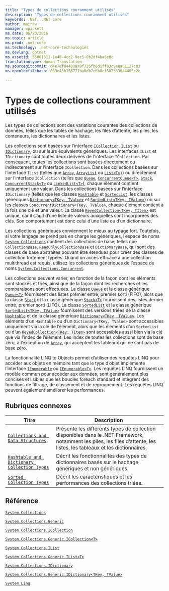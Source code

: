 ```yaml
---
title: "Types de collections couramment utilisés"
description: "Types de collections couramment utilisés"
keywords: .NET, .NET Core
author: mairaw
manager: wpickett
ms.date: 06/20/2016
ms.topic: article
ms.prod: .net-core
ms.technology: .net-core-technologies
ms.devlang: dotnet
ms.assetid: 55861611-1e40-4cc2-9ec5-0b2df4ba6c0c
translationtype: Human Translation
ms.sourcegitcommit: d4e7ef84480aa9f735fb8d1ff03c9e8a61127c83
ms.openlocfilehash: 063e43b156771ba0db7c6b8ef5823330a4405c2c

---
```


# <a name="commonly-used-collection-types"></a>Types de collections couramment utilisés

Les types de collections sont des variations courantes des collections de données, telles que les tables de hachage, les files d’attente, les piles, les conteneurs, les dictionnaires et les listes.

Les collections sont basées sur l’interface [`ICollection`](https://docs.microsoft.com/dotnet/core/api/System.Collections.ICollection), [`IList`](https://docs.microsoft.com/dotnet/core/api/System.Collections.IList) ou [`IDictionary`](https://docs.microsoft.com/dotnet/core/api/System.Collections.IDictionary), ou sur leurs équivalents génériques. Les interfaces `IList` et `IDictionary` sont toutes deux dérivées de l'interface `ICollection`. Par conséquent, toutes les collections sont basées directement ou indirectement sur l'interface `ICollection`. Dans les collections basées sur l’interface `IList` (telles que [`Array`](https://docs.microsoft.com/dotnet/core/api/System.Array), [`ArrayList`](https://docs.microsoft.com/dotnet/core/api/System.Collections.ArrayList) ou [`List<T>)`](https://docs.microsoft.com/dotnet/core/api/System.Collections.Generic.List-1)) ou directement sur l’interface `ICollection` (telles que [`Queue`](https://docs.microsoft.com/dotnet/core/api/System.Collections.Queue), [`ConcurrentQueue<T>`](https://docs.microsoft.com/dotnet/core/api/System.Collections.Concurrent.ConcurrentQueue-1), [`Stack`](https://docs.microsoft.com/dotnet/core/api/System.Collections.Stack), [`ConcurrentStack<T>`](https://docs.microsoft.com/dotnet/core/api/System.Collections.Concurrent.ConcurrentStack-1) ou [`LinkedList<T>`](https://docs.microsoft.com/dotnet/core/api/System.Collections.Generic.LinkedList-1)), chaque élément contient uniquement une valeur. Dans les collections basées sur l’interface `IDictionary` (telles que les classes [`Hashtable`](https://docs.microsoft.com/dotnet/core/api/System.Collections.Hashtable) et [`SortedList`](https://docs.microsoft.com/dotnet/core/api/System.Collections.SortedList), les classes génériques [`Dictionary<TKey, TValue>`](https://docs.microsoft.com/dotnet/core/api/System.Collections.Generic.Dictionary-2) et [`SortedList<TKey, TValue>`](https://docs.microsoft.com/dotnet/core/api/System.Collections.Generic.SortedList-2)) ou sur les classes [`ConcurrentDictionary<TKey, TValue>`](https://docs.microsoft.com/dotnet/core/api/System.Collections.Concurrent.ConcurrentDictionary-2), chaque élément contient à la fois une clé et une valeur. La classe [`KeyedCollection<TKey, TItem>`](https://docs.microsoft.com/dotnet/core/api/System.Collections.ObjectModel.KeyedCollection-2) est unique, car il s’agit d’une liste de valeurs auxquelles sont incorporées des clés. Son comportement est donc celui d’une liste ou d’un dictionnaire.

Les collections génériques conviennent le mieux au typage fort. Toutefois, si votre langage ne prend pas en charge les génériques, l’espace de noms [`System.Collections`](https://docs.microsoft.com/dotnet/core/api/System.Collections) contient des collections de base, telles que [`CollectionBase`](https://docs.microsoft.com/dotnet/core/api/System.Collections.CollectionBase), [`ReadOnlyCollectionBase`](https://docs.microsoft.com/dotnet/core/api/System.Collections.ReadOnlyCollectionBase) et [`DictionaryBase`](https://docs.microsoft.com/dotnet/core/api/System.Collections.DictionaryBase), qui sont des classes de base abstraites pouvant être étendues pour créer des classes de collection fortement typées. Quand un accès efficace à une collection multithread est requis, utilisez les collections génériques de l’espace de noms [`System.Collections.Concurrent`](https://docs.microsoft.com/dotnet/core/api/System.Collections.Concurrent).

Les collections peuvent varier, en fonction de la façon dont les éléments sont stockés et triés, ainsi que de la façon dont les recherches et les comparaisons sont effectuées. La classe [`Queue`](https://docs.microsoft.com/dotnet/core/api/System.Collections.Queue) et la classe générique [`Queue<T>`](https://docs.microsoft.com/dotnet/core/api/System.Collections.Generic.Queue-1) fournissent des listes premier entré, premier sorti (FIFO), alors que la classe [`Stack`](https://docs.microsoft.com/dotnet/core/api/System.Collections.Stack) et la classe générique [`Stack<T>`](https://docs.microsoft.com/dotnet/core/api/System.Collections.Generic.Stack-1) fournissent des listes dernier entré, premier sorti (LIFO). La classe [`SortedList`](https://docs.microsoft.com/dotnet/core/api/System.Collections.SortedList) et la classe générique [`SortedList<TKey, TValue>`](https://docs.microsoft.com/dotnet/core/api/System.Collections.Generic.SortedList-2) fournissent des versions triées de la classe [`Hashtable`](https://docs.microsoft.com/dotnet/core/api/System.Collections.Hashtable) et de la classe générique [`Dictionary<TKey, TValue>`](https://docs.microsoft.com/dotnet/core/api/System.Collections.Generic.Dictionary-2). Les éléments d’un `Hashtable` ou d’un `Dictionary<TKey, TValue>` sont accessibles uniquement via la clé de l’élément, alors que les éléments d’un `SortedList` ou d’un [`KeyedCollection<TKey, TItem>`](https://docs.microsoft.com/dotnet/core/api/System.Collections.ObjectModel.KeyedCollection-2) sont accessibles aussi bien via la clé que via l’index de l’élément. Les index de toutes les collections sont de base zéro, à l’exception de [`Array`](https://docs.microsoft.com/dotnet/core/api/System.Array), qui acceptent les tableaux qui ne sont pas de base zéro.

La fonctionnalité LINQ to Objects permet d’utiliser des requêtes LINQ pour accéder aux objets en mémoire tant que le type d’objet implémente l’interface [`IEnumerable`](https://docs.microsoft.com/dotnet/core/api/System.Collections.IEnumerable) ou [`IEnumerable<T>`](https://docs.microsoft.com/dotnet/core/api/System.Collections.Generic.IEnumerable-1). Les requêtes LINQ fournissent un modèle commun pour accéder aux données, sont généralement plus concises et lisibles que les boucles foreach standard et intègrent des fonctions de filtrage, de classement et de regroupement. Les requêtes LINQ peuvent également améliorer les performances.

## <a name="related-topics"></a>Rubriques connexes

Titre | Description
----- | -----------
[`Collections and Data Structures`](index.md) | Présente les différents types de collection disponibles dans le .NET Framework, notamment les piles, les files d’attente, les listes, les tableaux et les dictionnaires.
[`Hashtable and Dictionary Collection Types`](hashtable-and-dictionary-collection-types.md) | Décrit les fonctionnalités des types de dictionnaires basés sur le hachage génériques et non génériques.
[`Sorted Collection Types`](sorted-collection-types.md) | Décrit les caractéristiques et les performances des collections triées.

## <a name="reference"></a>Référence

[`System.Collections`](https://docs.microsoft.com/dotnet/core/api/System.Collections)

[`System.Collections.Generic`](https://docs.microsoft.com/dotnet/core/api/System.Collections.Generic)

[`System.Collections.ICollection`](https://docs.microsoft.com/dotnet/core/api/System.Collections.ICollection)

[`System.Collections.Generic.ICollection<T>`](https://docs.microsoft.com/dotnet/core/api/System.Collections.Generic.ICollection-1)

[`System.Collections.IList`](https://docs.microsoft.com/dotnet/core/api/System.Collections.IList)

[`System.Collections.Generic.IList<T>`](https://docs.microsoft.com/dotnet/core/api/System.Collections.Generic.IList-1)

[`System.Collections.IDictionary`](https://docs.microsoft.com/dotnet/core/api/System.Collections.IDictionary)

[`System.Collections.Generic.IDictionary<TKey, TValue>`](https://docs.microsoft.com/dotnet/core/api/System.Collections.Generic.IDictionary-2)

[`System.Linq`](https://docs.microsoft.com/dotnet/core/api/System.Linq)



<!--HONumber=Nov16_HO1-->


